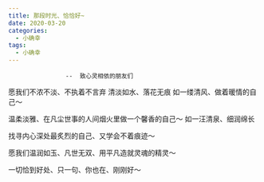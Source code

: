 ```yaml
---
title: 那段时光、恰恰好~
date: 2020-03-20
categories:
  - 小确幸
tags:
  - 小确幸
---
```

                    --  致心灵相依的朋友们

愿我们不浓不淡、不执着不言弃 
清淡如水、落花无痕 
如一缕清风、做着暖情的自己～ 

温柔淡雅、在凡尘世事的人间烟火里做一个馨香的自己～ 
如一汪清泉、细润绵长

找寻内心深处最炙烈的自己、又学会不着痕迹～

愿我们温润如玉、凡世无双、用平凡造就灵魂的精灵～

一切恰到好处、只一句、你也在、刚刚好～
